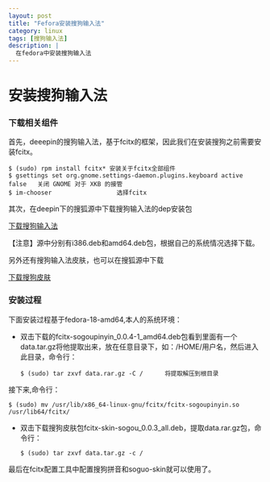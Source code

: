 ```yaml
---
layout: post
title: "Fefora安装搜狗输入法"
category: linux
tags: [搜狗输入法]
description: |
  在fedora中安装搜狗输入法
---
```


安装搜狗输入法
============

### 下载相关组件

首先，deeepin的搜狗输入法，基于fcitx的框架，因此我们在安装搜狗之前需要安装fcitx。
	
	$ (sudo) rpm install fcitx*	安装关于fcitx全部组件
	$ gsettings set org.gnome.settings-daemon.plugins.keyboard active false   关闭 GNOME 对于 XKB 的接管
	$ im-chooser                  选择fcitx

其次，在deepin下的搜狐源中下载搜狗输入法的dep安装包

[下载搜狗输入法](http://mirror.sohu.com/deepin/pool/non-free/f/fcitx-sogoupinyin-release/)

【注意】源中分别有i386.deb和amd64.deb包，根据自己的系统情况选择下载。

另外还有搜狗输入法皮肤，也可以在搜狐源中下载

[下载搜狗皮肤](http://mirror.sohu.com/deepin/pool/main/f/fcitx-skins/)

### 安装过程

下面安装过程基于fedora-18-amd64,本人的系统环境：

*	双击下载的fcitx-sogoupinyin_0.0.4-1_amd64.deb包看到里面有一个data.tar.gz将他提取出来，放在任意目录下，如：/HOME/用户名，然后进入此目录，命令行：
		
		$ (sudo) tar zxvf data.rar.gz -C /		将提取解压到根目录

接下来,命令行：
	
	$ (sudo) mv /usr/lib/x86_64-linux-gnu/fcitx/fcitx-sogoupinyin.so /usr/lib64/fcitx/

*	双击下载搜狗皮肤包fcitx-skin-sogou_0.0.3_all.deb，提取data.rar.gz包，命令行：

		$ (sudo) tar zxvf data.tar.gz -c /

最后在fcitx配置工具中配置搜狗拼音和soguo-skin就可以使用了。
